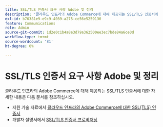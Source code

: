 ```yaml
---
title: SSL/TLS 인증서 요구 사항 Adobe 및 정리
description: '클라우드 인프라의 Adobe Commerce에 대해 제공되는 SSL/TLS 인증서에 대한 자세한 내용은 다음 문서를 참조하십시오.'
exl-id: b76381e9-e9c9-4039-a275-ce56e5259130
feature: Communications
role: Admin
source-git-commit: 1d2e0c1b4a8e3d79a362500ee3ec7bde84a6ce0d
workflow-type: tm+mt
source-wordcount: '81'
ht-degree: 0%

---
```


# SSL/TLS 인증서 요구 사항 Adobe 및 정리

클라우드 인프라의 Adobe Commerce에 대해 제공되는 SSL/TLS 인증서에 대한 자세한 내용은 다음 문서를 참조하십시오.

* 지원 기술 자료에서 [클라우드 인프라의 Adobe Commerce에 대한 SSL(TLS) 인증서](/help/how-to/general/ssl-tls-certificates-for-magento-commerce-cloud-faq.md)
* 개발자 설명서에서 [SSL/TLS 인증서 프로비저닝](https://devdocs.magento.com/cloud/cdn/configure-fastly.html#provision-ssltls-certificates)

